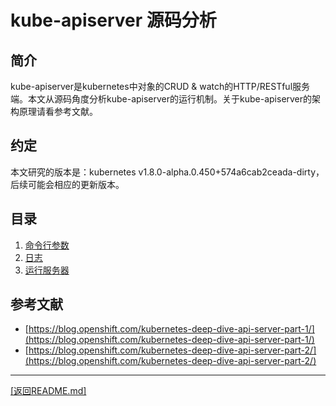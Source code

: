 kube-apiserver 源码分析
==========================================================
## 简介
kube-apiserver是kubernetes中对象的CRUD & watch的HTTP/RESTful服务端。本文从源码角度分析kube-apiserver的运行机制。关于kube-apiserver的架构原理请看参考文献。
## 约定
本文研究的版本是：kubernetes v1.8.0-alpha.0.450+574a6cab2ceada-dirty，后续可能会相应的更新版本。
## 目录
1. [命令行参数](/kube-apiserver/flag/flag.md)
2. [日志](/kube-apiserver/log/log.md)
3. [运行服务器](/kube-apiserver/run/run.md)
## 参考文献
* [https://blog.openshift.com/kubernetes-deep-dive-api-server-part-1/](https://blog.openshift.com/kubernetes-deep-dive-api-server-part-1/)
* [https://blog.openshift.com/kubernetes-deep-dive-api-server-part-2/](https://blog.openshift.com/kubernetes-deep-dive-api-server-part-2/)

_______________________________________________________________________
[[返回README.md]](/README.md) 